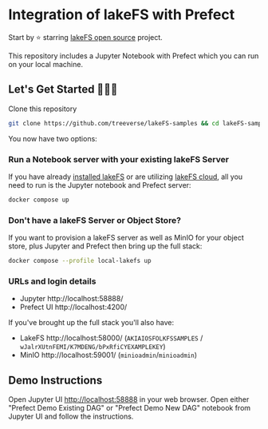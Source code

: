 # Integration of lakeFS with Prefect

Start by ⭐️ starring [lakeFS open source](https://go.lakefs.io/oreilly-course) project.

This repository includes a Jupyter Notebook with Prefect which you can run on your local machine.

## Let's Get Started 👩🏻‍💻

Clone this repository

   ```bash
   git clone https://github.com/treeverse/lakeFS-samples && cd lakeFS-samples/01_standalone_examples/prefect-integration
   ```

You now have two options: 

### **Run a Notebook server with your existing lakeFS Server**

If you have already [installed lakeFS](https://docs.lakefs.io/deploy/) or are utilizing [lakeFS cloud](https://lakefs.cloud/), all you need to run is the Jupyter notebook and Prefect server:


   ```bash
   docker compose up 
   ```

### **Don't have a lakeFS Server or Object Store?**

If you want to provision a lakeFS server as well as MinIO for your object store, plus Jupyter and Prefect then bring up the full stack:

   ```bash
   docker compose --profile local-lakefs up
   ```

### URLs and login details

* Jupyter http://localhost:58888/
* Prefect UI http://localhost:4200/

If you've brought up the full stack you'll also have: 

* LakeFS http://localhost:58000/ (`AKIAIOSFOLKFSSAMPLES` / `wJalrXUtnFEMI/K7MDENG/bPxRfiCYEXAMPLEKEY`)
* MinIO http://localhost:59001/ (`minioadmin`/`minioadmin`)


## Demo Instructions

Open Jupyter UI [http://localhost:58888](http://localhost:58888) in your web browser. Open either "Prefect Demo Existing DAG" or "Prefect Demo New DAG" notebook from Jupyter UI and follow the instructions.